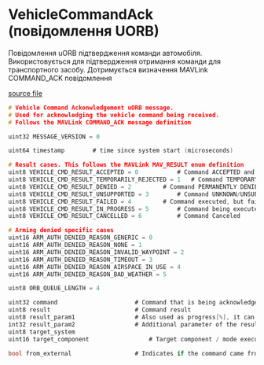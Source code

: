 # VehicleCommandAck (повідомлення UORB)

Повідомлення uORB підтвердження команди автомобіля.
Використовується для підтвердження отримання команди для транспортного засобу.
Дотримується визначення MAVLink COMMAND_ACK повідомлення

[source file](https://github.com/PX4/PX4-Autopilot/blob/main/msg/versioned/VehicleCommandAck.msg)

```c
# Vehicle Command Ackonwledgement uORB message.
# Used for acknowledging the vehicle command being received.
# Follows the MAVLink COMMAND_ACK message definition

uint32 MESSAGE_VERSION = 0

uint64 timestamp		# time since system start (microseconds)

# Result cases. This follows the MAVLink MAV_RESULT enum definition
uint8 VEHICLE_CMD_RESULT_ACCEPTED = 0			# Command ACCEPTED and EXECUTED |
uint8 VEHICLE_CMD_RESULT_TEMPORARILY_REJECTED = 1	# Command TEMPORARY REJECTED/DENIED |
uint8 VEHICLE_CMD_RESULT_DENIED = 2			# Command PERMANENTLY DENIED |
uint8 VEHICLE_CMD_RESULT_UNSUPPORTED = 3		# Command UNKNOWN/UNSUPPORTED |
uint8 VEHICLE_CMD_RESULT_FAILED = 4			# Command executed, but failed |
uint8 VEHICLE_CMD_RESULT_IN_PROGRESS = 5		# Command being executed |
uint8 VEHICLE_CMD_RESULT_CANCELLED = 6			# Command Canceled

# Arming denied specific cases
uint16 ARM_AUTH_DENIED_REASON_GENERIC = 0
uint16 ARM_AUTH_DENIED_REASON_NONE = 1
uint16 ARM_AUTH_DENIED_REASON_INVALID_WAYPOINT = 2
uint16 ARM_AUTH_DENIED_REASON_TIMEOUT = 3
uint16 ARM_AUTH_DENIED_REASON_AIRSPACE_IN_USE = 4
uint16 ARM_AUTH_DENIED_REASON_BAD_WEATHER = 5

uint8 ORB_QUEUE_LENGTH = 4

uint32 command						# Command that is being acknowledged
uint8 result						# Command result
uint8 result_param1					# Also used as progress[%], it can be set with the reason why the command was denied, or the progress percentage when result is MAV_RESULT_IN_PROGRESS
int32 result_param2					# Additional parameter of the result, example: which parameter of MAV_CMD_NAV_WAYPOINT caused it to be denied.
uint8 target_system
uint16 target_component 				# Target component / mode executor

bool from_external					# Indicates if the command came from an external source

```
